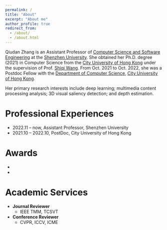 ```yaml
---
permalink: /
title: "About"
excerpt: "About me"
author_profile: true
redirect_from: 
  - /about/
  - /about.html
---
```


Qiudan Zhang is an Assistant Professor of [Computer Science and Software Engineering](https://csse.szu.edu.cn/) at the [Shenzhen University](https://www.szu.edu.cn/). She obtained her Ph.D. degree (2021) in Computer Science from the [City University of Hong Kong](https://www.cityu.edu.hk/) under the supervision of Prof. [Shiqi Wang](https://www.cs.cityu.edu.hk/~shiqwang/index.html). From Oct. 2021 to Oct. 2022, she was a Postdoc Fellow with the [Department of Computer Science](https://www.cs.cityu.edu.hk/), [City University of Hong Kong](https://www.cityu.edu.hk/). 

Her primary research interests include deep learning; multimedia content processing analysis; 3D visual saliency detection; and depth estimation.

# Professional Experiences

* 2022.11 – now, Assistant Professor, Shenzhen University
* 2021.10 – 2022.10, PostDoc, City University of Hong Kong


# Awards

* 
* 

# Academic Services

* **Journal Reviewer**
  * IEEE TMM, TCSVT
* **Conference Reviewer**
  * CVPR, ICCV, ICME

